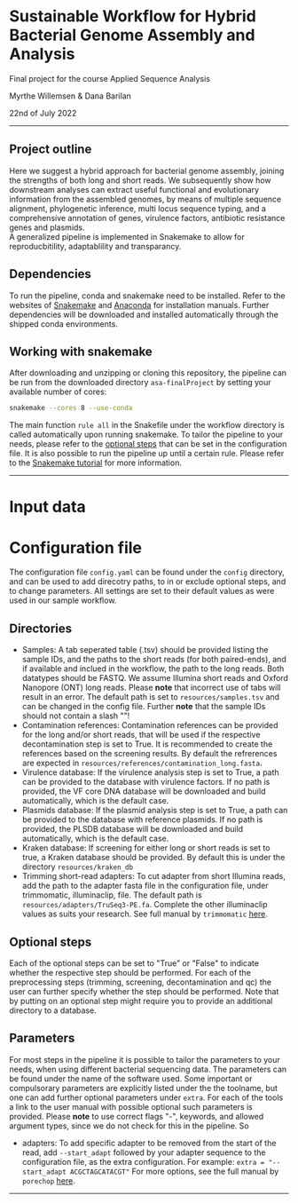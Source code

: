 # Sustainable Workflow for Hybrid Bacterial Genome Assembly and  Analysis
Final project for the course Applied Sequence Analysis 

Myrthe Willemsen & Dana Barilan 

22nd of July 2022

-------------------------------------------------------

## Project outline
Here we suggest a hybrid approach for bacterial genome assembly, joining the strengths of both long and short reads. We subsequently show how downstream analyses can extract useful functional and evolutionary information from the assembled genomes, by means of multiple sequence alignment, phylogenetic inference, multi locus sequence typing, and a comprehensive annotation of genes, virulence factors, antibiotic resistance genes and plasmids.  
A generalized pipeline is implemented in Snakemake to allow for reproducbitility, adaptablility and transparancy. 

## Dependencies 
To run the pipeline, conda and snakemake need to be installed. Refer to the websites of [Snakemake](https://snakemake.readthedocs.io/en/stable/) and [Anaconda](https://www.anaconda.com/) for installation manuals. Further dependencies will be downloaded and installed automatically through the shipped conda environments. 

## Working with snakemake 
After downloading and unzipping or cloning this repository, the pipeline can be run from the downloaded directory `asa-finalProject` by setting your available number of cores: 
```bash
snakemake --cores 8 --use-conda
```  
The main function `rule all` in the Snakefile under the workflow directory is called automatically upon running snakemake. To tailor the pipeline to your needs, please refer to the [optional steps]() that can be set in the configuration file. It is also possible to run the pipeline up until a certain rule. Please refer to the [Snakemake tutorial](https://snakemake.readthedocs.io/en/stable/tutorial/tutorial.html) for more information. 

-------------------------------------------------------
# Input data


# Configuration file 
The configuration file `config.yaml` can be found under the `config` directory, and can be used to add direcotry paths, to in or exclude optional steps, and to change parameters. All settings are set to their default values as were used in our sample workflow.     

## Directories
- Samples: A tab seperated table (.tsv) should be provided listing the sample IDs, and the paths to the short reads (for both paired-ends), and if available and inclued in the workflow, the path to the long reads. Both datatypes should be FASTQ. We assume Illumina short reads and Oxford Nanopore (ONT) long reads. 
Please **note** that incorrect use of tabs will result in an error. The default path is set to `resources/samples.tsv` and can be changed in the config file. 
Further **note** that the sample IDs should not contain a slash "\"!
- Contamination references: Contamination references can be provided for the long and/or short reads, that will be used if the respective decontamination step is set to True. It is recommended to create the references based on the screening results. By default the refrerences are expected in `resources/references/contamination_long.fasta`.
- Virulence database: If the virulence analysis step is set to True, a path can be provided to the database with virulence factors. If no path is provided, the VF core DNA database will be downloaded and build automatically, which is the default case. 
- Plasmids database: If the plasmid analysis step is set to True, a path can be provided to the database with reference plasmids. If no path is provided, the PLSDB database will be downloaded and build automatically, which is the default case. 
- Kraken database: If screening for either long or short reads is set to true, a Kraken database should be provided. By default this is under the directory `resources/kraken_db`
- Trimming short-read adapters: To cut adapter from short Illumina reads, add the path to the adapter fasta file in the configuration file, under trimmomatic, illuminaclip, file. The default path is `resources/adapters/TruSeq3-PE.fa`. Complete the other illuminaclip values as suits your research. 
See full manual by `trimmomatic` [here](http://www.usadellab.org/cms/uploads/supplementary/Trimmomatic/TrimmomaticManual_V0.32.pdf).
 

## Optional steps
Each of the optional steps can be set to "True" or "False" to indicate whether the respective step should be performed. 
For each of the preprocessing steps (trimming, screening, decontamination and qc) the user can further specify whether the step should be performed. 
Note that by putting on an optional step might require you to provide an additional directory to a database. 


## Parameters 
For most steps in the pipeline it is possible to tailor the parameters to your needs, when using different bacterial sequencing data. 
The parameters can be found under the name of the software used. Some important or compulsorary parameters are explicitly listed under the the toolname, but one can add further optional parameters under `extra`. For each of the tools a link to the user manual with possible optional such parameters is provided. Please **note** to use correct flags "-", keywords, and allowed argument types, since we do not check for this in the pipeline. So

- adapters: To add specific adapter to be removed from the start of the read, add `--start_adapt` followed by your adapter sequence to the configuration file, as the extra configuration. 
For example: `extra = "--start_adapt ACGCTAGCATACGT"`
For more options, see the full manual by `porechop` [here](https://github.com/rrwick/Porechop).

-------------------------------------------------------
<!-- 
## Further information on workflow steps  -->
<!-- ### Short reads trimming with `trimmomatic`
To cut adapter from short Illumina reads, add the path to the adapter fasta file in the configuration file, under trimmomatic, illuminaclip, file. The default path is `resources/adapters/TruSeq3-PE.fa`. Complete the other illuminaclip values as suits your research. 
See full manual by `trimmomatic` [here](http://www.usadellab.org/cms/uploads/supplementary/Trimmomatic/TrimmomaticManual_V0.32.pdf).
 -->

<!-- ### ONT trimming with `porechop`
To add specific adapter to be removed from the start of the read, add `--start_adapt` followed by your adapter sequence to the configuration file, as the extra configuration. 
For example: `extra = "--start_adapt ACGCTAGCATACGT"`
For more options, see the full manual by `porechop` [here](https://github.com/rrwick/Porechop).
 -->
